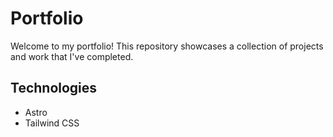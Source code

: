 # Portfolio

Welcome to my portfolio! This repository showcases a collection of projects and work that I've completed.

## Technologies

-   Astro
-   Tailwind CSS

